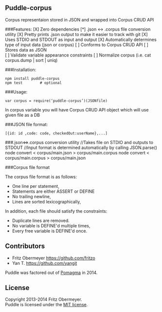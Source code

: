 ## Puddle-corpus

Corpus representaion stored in JSON and wrapped into Corpus CRUD API


###Features:
    [X] Zero dependencies
    [*] .json <-> .corpus file conversion utility
        [X] Pretty prints .json output to make it easier to track with git
        [X] Uses STDIO and STDOUT as input and output
        [X] Automatically determines type of input data (json or corpus)
    [ ] Conforms to Corpus CRUD API
    [ ] Stores data as JSON    
    [ ] Validate variable appearance constraints
    [ ] Normalize corpus (i.e. cat corpus.dump | sort | uniq)
    
    
###Installation:
    
    npm install puddle-corpus
    npm test        # optional
    
###Usage:    
    
    var corpus = require(‘puddle-corpus’)(JSONfile)
        
In corpus variable you will have Corpus CRUD API object which will use given 
file as a DB

###JSON file format:
    
    [{id: id ,code: code, checkedOut:userName},...]

###.json<=>.corpus conversion utility
    //Takes file on STDIO and outputs to STDOUT
    //Input format is determined automatically by calling JSON.parse()
    node convert < corpus/main.json > corpus/main.corpus 
    node convert < corpus/main.corpus > corpus/main.json
    
###Corpus file format
    
The corpus file format is as follows:

* One line per statement,
* Statements are either ASSERT or DEFINE
* No trailing newline,
* Lines are sorted lexicographically,

In addition, each file should satisfy the constraints:

* Duplicate lines are removed.
* No variable is DEFINE'd multiple times,
* Every free variable is DEFINE'd once.

## Contributors

- Fritz Obermeyer <https://github.com/fritzo>
- Yan T. <https://github.com/yangit>

Puddle was factored out of [Pomagma](https://github.com/fritzo/pomagma) in 2014.

## License

Copyright 2013-2014 Fritz Obermeyer.<br/>
Puddle is licensed under the [MIT license](/LICENSE).